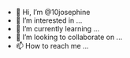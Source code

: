 - 👋 Hi, I’m @10josephine
- 👀 I’m interested in ...
- 🌱 I’m currently learning ...
- 💞️ I’m looking to collaborate on ...
- 📫 How to reach me ...

<!---
10josephine/10josephine is a ✨ special ✨ repository because its `README.md` (this file) appears on your GitHub profile.
You can click the Preview link to take a look at your changes.
--->
